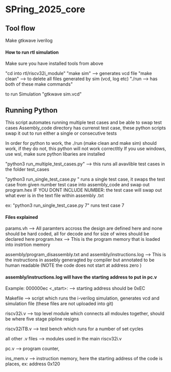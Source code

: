 # SPring_2025_core


## Tool flow 
Make
gtkwave
iverilog


#### How to run rtl simulation
Make sure you have installed tools from above

"cd into rtl/riscv32i_module"
"make sim" --> generates vcd file
"make clean" --> to delete all files generated by sim (vcd, log etc)
"./run --> has both of these make commands"

to run Simulation
"gtkwave sim.vcd"

## Running Python 
This script automates running multiple test cases and be able to swap test cases
Assembly_code directory has currenst test case, these python scripts swap it out to run either a single or consecutive tests


In order for python to work, the ./run (make clean and make sim) should work, if they do not, this python will not work correctltly
If you use windows, use wsl, make sure python libaries are installed


"python3 run_multiple_test_cases.py"  --> this runs all avavlible test cases in the folder test_cases

"python3 run_single_test_case.py <int>"  runs a single test case, it swaps the test case from given number test case into assembly_code and swap out program.hex
IF YOU DONT INCLUDE NUMBER: the test case will swap out what ever is in the text file within assembly .txt

ex: "python3 run_single_test_case.py 7" runs test case 7

#### Files explained
params.vh    --> All paramters accross the design are defined here and none should be hard coded, all for decode and for size of wires should be declared here 
program.hex  --> This is the program memory that is loaded into instrtion memory 

assembly/program_disassembly.txt and assembly/instructions.log --> This is the instructions in assebly generagted by compiler but annotated to be human readable (NOTE the code does not start at address zero )

#### assembly/instructions.log  will have the starting address to put in pc.v 
Example:
000000ec <_start>: --> starting address should be 0xEC

Makefile --> script which runs the i-verilog simulation, generates vcd and simulation file (these files are not uploaded into git)

riscv32i.v --> top level module which connects all mdoules together, should be where five stage pipline resigns

riscv32iTB.v       --> test bench which runs for a number of set cycles

all other .v files --> modules used in the main riscv32i.v



pc.v  --> program counter, 

ins_mem.v --> instruction memory, here the starting address of the code is places, ex: address 0x120





